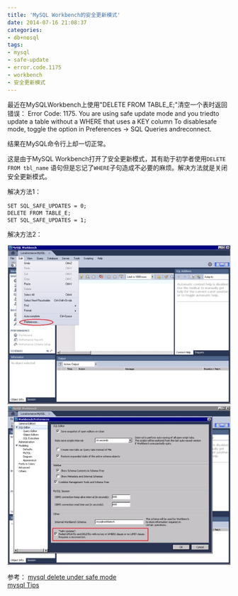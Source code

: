 ```yaml
---
title: 'MySQL Workbench的安全更新模式'
date: 2014-07-16 21:08:37
categories: 
- db+nosql
tags: 
- mysql
- safe-update
- error.code.1175
- workbench
- 安全更新模式
---
```

最近在MySQLWorkbench上使用"DELETE FROM TABLE_E;"清空一个表时返回错误：
Error Code: 1175. You are using safe update mode and you triedto update a table without a WHERE that uses a KEY column To disablesafe mode, toggle the option in Preferences -> SQL Queries andreconnect.

结果在MySQL命令行上却一切正常。

这是由于MySQL Workbench打开了安全更新模式，其有助于初学者使用`DELETE FROM tbl_name` 语句但是忘记了`WHERE`子句造成不必要的麻烦。解决方法就是关闭安全更新模式。

解决方法1：
```
SET SQL_SAFE_UPDATES = 0;
DELETE FROM TABLE_E; 
SET SQL_SAFE_UPDATES = 1;
```

解决方法2：

![MySQL Workbench的安全更新模式](/images/2014/7/0026uWfMgy6N2OjQ2Vf35.jpg)![MySQL Workbench的安全更新模式](/images/2014/7/0026uWfMgy6N2Ok5fCJ75.jpg)

参考：
[mysql delete under safe mode](http://stackoverflow.com/questions/21841353/mysql-delete-under-safe-mode)  
[mysql Tips](http://dev.mysql.com/doc/refman/5.5/en/mysql-tips.html)  